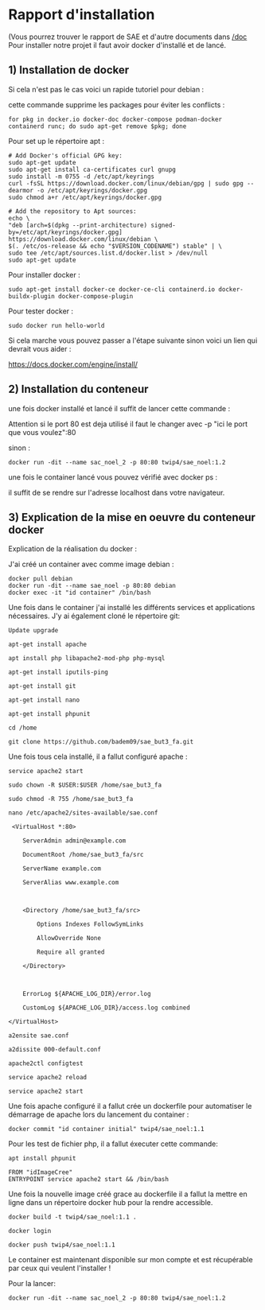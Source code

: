 # Rapport d'installation

(Vous pourrez trouver le rapport de SAE et d'autre documents dans [/doc](https://github.com/badem09/sae_but3_fa/tree/main/doc)
Pour installer notre projet il faut avoir docker d'installé et de lancé.

## 1) Installation de docker


Si cela n'est pas le cas voici un rapide tutoriel pour debian :

cette commande supprime les packages pour éviter les conflicts :
```shell
for pkg in docker.io docker-doc docker-compose podman-docker containerd runc; do sudo apt-get remove $pkg; done
```
Pour set up le répertoire apt :
```shell
# Add Docker's official GPG key:
sudo apt-get update
sudo apt-get install ca-certificates curl gnupg
sudo install -m 0755 -d /etc/apt/keyrings
curl -fsSL https://download.docker.com/linux/debian/gpg | sudo gpg --dearmor -o /etc/apt/keyrings/docker.gpg
sudo chmod a+r /etc/apt/keyrings/docker.gpg

# Add the repository to Apt sources:
echo \
"deb [arch=$(dpkg --print-architecture) signed-by=/etc/apt/keyrings/docker.gpg] https://download.docker.com/linux/debian \
$(. /etc/os-release && echo "$VERSION_CODENAME") stable" | \
sudo tee /etc/apt/sources.list.d/docker.list > /dev/null
sudo apt-get update
```
Pour installer docker :
```shell
sudo apt-get install docker-ce docker-ce-cli containerd.io docker-buildx-plugin docker-compose-plugin
```

Pour tester docker :
```shell
sudo docker run hello-world
```
Si cela marche vous pouvez passer a l'étape suivante sinon voici un lien qui devrait vous aider :

https://docs.docker.com/engine/install/

## 2) Installation du conteneur


une fois docker installé et lancé il suffit de lancer cette commande :

Attention si le port 80 est deja utilisé il faut le changer avec -p "ici le port que vous voulez":80

sinon :

```shell
docker run -dit --name sac_noel_2 -p 80:80 twip4/sae_noel:1.2
```

une fois le container lancé vous pouvez vérifié avec docker ps :

il suffit de se rendre sur l'adresse localhost dans votre navigateur.

## 3) Explication de la mise en oeuvre du conteneur docker


Explication de la réalisation du docker :

J'ai créé un container avec comme image debian :

```shell
docker pull debian
docker run -dit --name sae_noel -p 80:80 debian
docker exec -it "id container" /bin/bash
```

Une fois dans le container j'ai installé les différents services et applications nécessaires. J'y ai également cloné le répertoire git:

```shell
Update upgrade

apt-get install apache

apt install php libapache2-mod-php php-mysql

apt-get install iputils-ping

apt-get install git

apt-get install nano

apt-get install phpunit

cd /home

git clone https://github.com/badem09/sae_but3_fa.git
```

Une fois tous cela installé, il a fallut configuré apache :

```shell
service apache2 start

sudo chown -R $USER:$USER /home/sae_but3_fa

sudo chmod -R 755 /home/sae_but3_fa

nano /etc/apache2/sites-available/sae.conf

 <VirtualHost *:80>

    ServerAdmin admin@example.com

    DocumentRoot /home/sae_but3_fa/src

    ServerName example.com

    ServerAlias www.example.com

  

    <Directory /home/sae_but3_fa/src>

        Options Indexes FollowSymLinks

        AllowOverride None

        Require all granted

    </Directory>

  

    ErrorLog ${APACHE_LOG_DIR}/error.log

    CustomLog ${APACHE_LOG_DIR}/access.log combined

</VirtualHost>

a2ensite sae.conf

a2dissite 000-default.conf

apache2ctl configtest

service apache2 reload

service apache2 start
```

Une fois apache configuré il a fallut crée un dockerfile pour automatiser le démarrage de apache lors du lancement du container :

```shell
docker commit "id container initial" twip4/sae_noel:1.1
```
Pour les test de fichier php, il a fallut éxecuter cette commande:

```shell
apt install phpunit
```

```shell
FROM "idImageCree"
ENTRYPOINT service apache2 start && /bin/bash
```

Une fois la nouvelle image créé grace au dockerfile il a fallut la mettre en ligne dans un répertoire docker hub pour la rendre accessible.

```shell
docker build -t twip4/sae_noel:1.1 . 

docker login

docker push twip4/sae_noel:1.1
```

Le container est maintenant disponible sur mon compte et est récupérable par ceux qui veulent l'installer !

Pour la lancer:

```shell
docker run -dit --name sac_noel_2 -p 80:80 twip4/sae_noel:1.2
```
